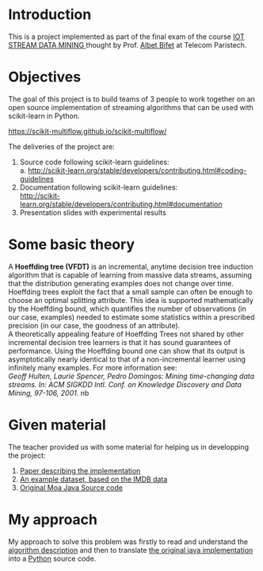 # Introduction 
This is a project implemented as part of the final exam of the course [IOT STREAM DATA MINING ](http://albertbifet.com/dk-iot-stream-data-mining-2017-2018/) thought by Prof. [Albet Bifet](http://albertbifet.com/) at Telecom Paristech.  
# Objectives 
The goal of this project is to build teams of 3 people to work together on an open source implementation of streaming algorithms that can be used with scikit-learn in Python. 

https://scikit-multiflow.github.io/scikit-multiflow/

The deliveries of the project are:
1. Source code following scikit-learn guidelines:              
 a. http://scikit-learn.org/stable/developers/contributing.html#coding-guidelines
2. Documentation following scikit-learn guidelines:          
http://scikit-learn.org/stable/developers/contributing.html#documentation   
 2. Presentation slides with experimental results 
 # Some basic theory 
 A **Hoeffding tree (VFDT)** is an incremental, anytime decision tree induction algorithm that is capable of learning from massive data streams, assuming that the distribution generating examples does not change over time. Hoeffding trees exploit the fact that a small sample can often be enough to choose an optimal splitting attribute. This idea is supported mathematically by the Hoeffding bound, which quantifies the number of observations (in our case, examples) needed to estimate some statistics within a prescribed precision (in our case, the goodness of an attribute).     
 A theoretically appealing feature of Hoeffding Trees not shared by other incremental decision tree learners is that it has sound guarantees of performance. Using the Hoeffding bound one can show that its output is asymptotically nearly identical to that of a non-incremental learner using infinitely many examples. For more information see:   
 *Geoff Hulten, Laurie Spencer, Pedro Domingos: Mining time-changing data streams. In: ACM SIGKDD Intl. Conf. on Knowledge Discovery and Data Mining, 97-106, 2001.* nb 
 # Given material   
 The teacher provided us with some material for helping us in developping the project:   
1. [Paper describing the implementation](/elena_ikonomovska.pdf)
2. [An example dataset, based on the IMDB data](https://www.dropbox.com/s/kol9wtbzql0laga/imdb.csv.gz?dl=0/)
3. [Original Moa Java Source code](/JavaRegressionHoeffdingTree.java)

# My approach 
My approach to solve this problem was firstly to read and understand the [algorithm description](/elena_ikonomovska.pdf) and then to translate [the original java implementation](/JavaRegressionHoeffdingTree.java) into a [Python](/JavaRegressionHoeffdingTree.py) source code.
